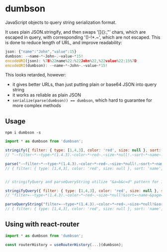 # dumbson

JavaScript objects to query string serialization format.

It uses plain JSON.stringify, and then swaps '[]{}:,"' chars, which are escaped in query, with corresponding '()-!*.~', which are not escaped. This is done to reduce length of URL, and improve readability:

```javascript
json: {"name":"John","value":15}
dumbson: -~name~*~John~.~value~*15!
encodeURI(json): %7B%22name%22:%22John%22,%22value%22:15%7D
encodeURI(dumbson): -~name~*~John~.~value~*15!
```

This looks retarded, however:
- it gives better URLs, than just putting plain or base64 JSON into query string
- it works as reliable as plain JSON
- ```serialize(parse(dumbson)) == dumbson```, which hard to guarantee for more complex methods

## Usage

```
npm i dumbson -s
```

```javascript
import * as dumbson from 'dumbson';

stringify({ filter: { type: [1,4,3], color: 'red', size: null }, sort: 'name', page: 0, mode: null })
// "-~filter~*-~type~*(1.4.3).~color~*~red~.~size~*null!.~sort~*~name~.~page~*0.~mode~*null!"

parse("-~filter~*-~type~*(1.4.3).~color~*~red~.~size~*null!.~sort~*~name~.~page~*0.~mode~*null!")
// { filter: { type: [1,4,3], color: 'red', size: null }, sort: 'name', page: 0, mode: null }


// stringifyQuery and parseQueryString utilize "&a=b&c=d" pattern for 1-st level, which looks a bit better.

stringifyQuery({ filter: { type: [1,4,3], color: 'red', size: null }, sort: 'name', page: 0, mode: null })
// "filter=-~type~*(1.4.3).~color~*~red~.~size~*null!&sort=~name~&page=0&mode=null"

parseQueryString("filter=-~type~*(1.4.3).~color~*~red~.~size~*null!&sort=~name~&page=0&mode=null")
// { filter: { type: [1,4,3], color: 'red', size: null }, sort: 'name', page: 0, mode: null }

```

## Using with react-router

```javascript
import * as dumbson from 'dumbson';

const routerHistory = useRouterHistory(...)(dumbson);
```
